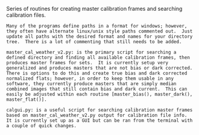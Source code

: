 Series of routines for creating master calibration frames and searching calibration files.
	
	
	Many of the programs define paths in a format for windows; however, they often have alternate linux/unix style paths commented out.  Just update all paths with the desired format and names for your directory tree.  There is a lot of commenting that still needs to be added.
	
	master_cal_weather_v2.py: is the primary script for searching a defined directory and finding all available calibration frames, then produces master frames for sets.  It is currently setup very generalized and produces masters that are not bias or dark corrected.  There is options to do this and create true bias and dark corrected normalized flats; however, in order to keep them usable in any software, they currently produce masters that are simply median combined images that still contain bias and dark current.  This can easily be adjusted within each routine [master_bias(), master_dark(), master_flat()].
	
	calgui.py: is a useful script for searching calibration master frames based on master_cal_weather_v2.py output for calibration file info.  It is currently set up as a GUI but can be ran from the terminal with a couple of quick changes.
	

